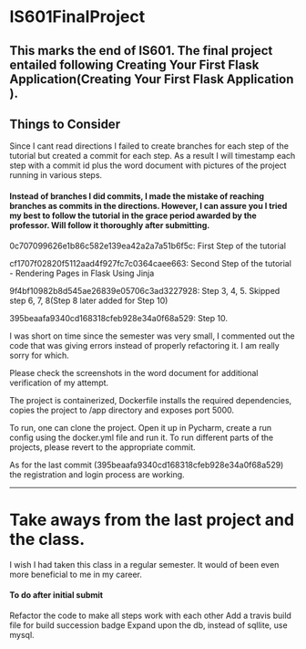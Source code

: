 # IS601FinalProject

This marks the end of IS601. The final project entailed following Creating Your First Flask Application(Creating Your First Flask Application
).
-------  
## Things to Consider

Since I cant read directions I failed to create branches for each step of the tutorial but created a commit for each step.
As a result I will timestamp each step with a commit id plus the word document with pictures of the project running in various steps.

#### Instead of branches I did commits, I made the mistake of reaching branches as commits in the directions. However, I can assure you I tried my best to follow the tutorial in the grace period awarded by the professor. Will follow it thoroughly after submitting. 

0c707099626e1b86c582e139ea42a2a7a51b6f5c: First Step of the tutorial

cf1707f02820f5112aad4f927fc7c0364caee663: Second Step of the tutorial - Rendering Pages in Flask Using Jinja

9f4bf10982b8d545ae26839e05706c3ad3227928: Step 3, 4, 5. Skipped step 6, 7, 8(Step 8 later added for Step 10)

395beaafa9340cd168318cfeb928e34a0f68a529: Step 10. 

I was short on time since the semester was very small, I commented out the code that was giving errors instead of properly refactoring it. I am really sorry for which. 

Please check the screenshots in the word document for additional verification of my attempt. 


The project is containerized, Dockerfile installs the required dependencies, copies the project to /app directory and exposes port 5000. 

To run, one can clone the project. Open it up in Pycharm, create a run config using the docker.yml file and run it. 
To run different parts of the projects, please revert to the appropriate commit. 

As for the last commit (395beaafa9340cd168318cfeb928e34a0f68a529) the registration and login process are working. 

------ 

# Take aways from the last project and the class.

I wish I had taken this class in a regular semester. It would of been even more beneficial to me in my career. 

#### To do after initial submit
Refactor the code to make all steps work with each other
Add a travis build file for build succession badge
Expand upon the db, instead of sqllite, use mysql. 
